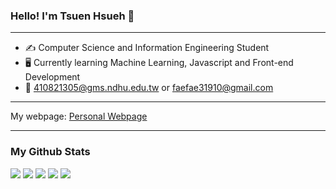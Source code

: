 ### Hello! I'm Tsuen Hsueh :raised_hands:  
  
--- 
  
- :writing_hand: Computer Science and Information Engineering Student 
- :desktop_computer: Currently learning Machine Learning, Javascript and Front-end Development  
- :e-mail: 410821305@gms.ndhu.edu.tw or faefae31910@gmail.com
  
---
  
My webpage: [Personal Webpage](https://michael21910.github.io/index.html)  
  
---
  
### My Github Stats  
![](https://github-profile-summary-cards.vercel.app/api/cards/profile-details?username=michael21910&theme=monokai)
![](https://github-profile-summary-cards.vercel.app/api/cards/repos-per-language?username=michael21910&theme=monokai)
![](https://github-profile-summary-cards.vercel.app/api/cards/most-commit-language?username=michael21910&theme=monokai)
![](https://github-profile-summary-cards.vercel.app/api/cards/stats?username=michael21910&theme=monokai)
![](https://github-profile-summary-cards.vercel.app/api/cards/productive-time?username=michael21910&theme=monokai)
